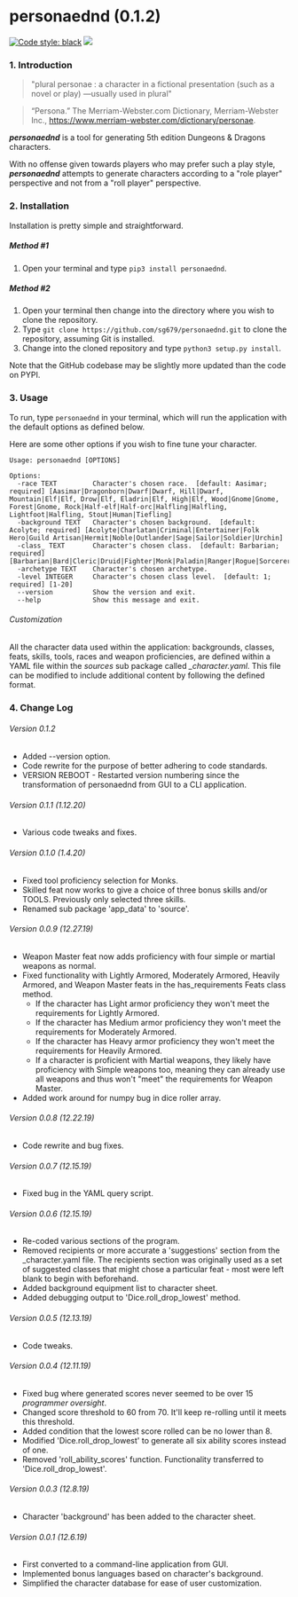 # personaednd (0.1.2)

[![Code style: black](https://img.shields.io/badge/code%20style-black-000000.svg)](https://github.com/psf/black)&nbsp;[![](https://camo.githubusercontent.com/14a9abb7e83098f2949f26d2190e04fb1bd52c06/68747470733a2f2f626c61636b2e72656164746865646f63732e696f2f656e2f737461626c652f5f7374617469632f6c6963656e73652e737667)](https://github.com/sg679/personaednd/blob/master/LICENSE)

### 1. Introduction


> "plural personae : a character in a fictional presentation (such as a novel or play) —usually used in plural" 

> “Persona.” The Merriam-Webster.com Dictionary, Merriam-Webster Inc., https://www.merriam-webster.com/dictionary/personae.

***personaednd*** is a tool for generating 5th edition Dungeons & Dragons characters.

With no offense given towards players who may prefer such a play style, ***personaednd*** attempts to generate characters according to a "role player" perspective and not from a "roll player" perspective.

### 2. Installation

Installation is pretty simple and straightforward.

##### Method #1

1. Open your terminal and type ```pip3 install personaednd```.

##### Method #2

1. Open your terminal then change into the directory where you wish to clone the repository.
2. Type ```git clone https://github.com/sg679/personaednd.git``` to clone the repository, assuming Git is installed.
3. Change into the cloned repository and type ```python3 setup.py install```.

Note that the GitHub codebase may be slightly more updated than the code on PYPI.

### 3. Usage

To run, type ``` personaednd ``` in your terminal, which will run the application with the default options as defined below.

Here are some other options if you wish to fine tune your character.

```
Usage: personaednd [OPTIONS]

Options:
  -race TEXT         Character's chosen race.  [default: Aasimar; required] [Aasimar|Dragonborn|Dwarf|Dwarf, Hill|Dwarf, Mountain|Elf|Elf, Drow|Elf, Eladrin|Elf, High|Elf, Wood|Gnome|Gnome, Forest|Gnome, Rock|Half-elf|Half-orc|Halfling|Halfling, Lightfoot|Halfling, Stout|Human|Tiefling]
  -background TEXT   Character's chosen background.  [default: Acolyte; required] [Acolyte|Charlatan|Criminal|Entertainer|Folk Hero|Guild Artisan|Hermit|Noble|Outlander|Sage|Sailor|Soldier|Urchin]
  -class_ TEXT       Character's chosen class.  [default: Barbarian; required] [Barbarian|Bard|Cleric|Druid|Fighter|Monk|Paladin|Ranger|Rogue|Sorcerer|Warlock|Wizard]
  -archetype TEXT    Character's chosen archetype.
  -level INTEGER     Character's chosen class level.  [default: 1; required] [1-20]
  --version          Show the version and exit.
  --help             Show this message and exit.
```

###### Customization

All the character data used within the application: backgrounds, classes, feats, skills, tools, races and weapon proficiencies, are defined within a YAML file within the *sources* sub package called *_character.yaml*. This file can be modified to include additional content by following the defined format.

### 4. Change Log

###### Version *0.1.2*

- Added --version option.
- Code rewrite for the purpose of better adhering to code standards.
- VERSION REBOOT - Restarted version numbering since the transformation of personaednd from GUI to a CLI application.

###### Version *0.1.1 (1.12.20)*

- Various code tweaks and fixes.

###### Version *0.1.0 (1.4.20)*

- Fixed tool proficiency selection for Monks.
- Skilled feat now works to give a choice of three bonus skills and/or TOOLS. Previously only selected three skills.
- Renamed sub package 'app_data' to 'source'.

###### Version *0.0.9 (12.27.19)*

- Weapon Master feat now adds proficiency with four simple or martial weapons as normal.
- Fixed functionality with Lightly Armored, Moderately Armored, Heavily Armored, and Weapon Master feats in the has_requirements Feats class method.
    - If the character has Light armor proficiency they won't meet the requirements for Lightly Armored.
    - If the character has Medium armor proficiency they won't meet the requirements for Moderately Armored.
    - If the character has Heavy armor proficiency they won't meet the requirements for Heavily Armored.
    - If a character is proficient with Martial weapons, they likely have proficiency with Simple weapons too, meaning they can already use all weapons and thus won't "meet" the requirements for Weapon Master.
- Added work around for numpy bug in dice roller array.

###### Version *0.0.8 (12.22.19)*

- Code rewrite and bug fixes.

###### Version *0.0.7 (12.15.19)*

- Fixed bug in the YAML query script.

###### Version *0.0.6 (12.15.19)*

- Re-coded various sections of the program.
- Removed recipients or more accurate a 'suggestions' section from the _character.yaml file. The recipients section was originally used as a set of suggested classes that might chose a particular feat - most were left blank to begin with beforehand.
- Added background equipment list to character sheet.
- Added debugging output to 'Dice.roll_drop_lowest' method.

###### Version *0.0.5 (12.13.19)*

- Code tweaks.

###### Version *0.0.4 (12.11.19)*

- Fixed bug where generated scores never seemed to be over 15 *programmer oversight*.
- Changed score threshold to 60 from 70. It'll keep re-rolling until it meets this threshold.
- Added condition that the lowest score rolled can be no lower than 8.
- Modified 'Dice.roll_drop_lowest' to generate all six ability scores instead of one.
- Removed 'roll_ability_scores' function. Functionality transferred to 'Dice.roll_drop_lowest'.

###### Version *0.0.3 (12.8.19)*

- Character 'background' has been added to the character sheet.

###### Version *0.0.1 (12.6.19)*

- First converted to a command-line application from GUI.
- Implemented bonus languages based on character's background.
- Simplified the character database for ease of user customization.

